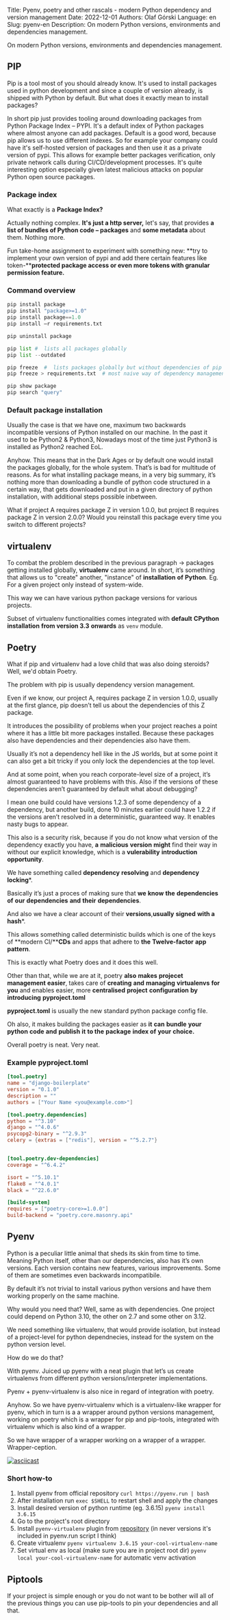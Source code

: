 Title: Pyenv, poetry and other rascals - modern Python dependency and version management 
Date:   2022-12-01
Authors: Olaf Górski
Language: en
Slug: pyenv-en
Description: On modern Python versions, environments and dependencies management.


On modern Python versions, environments and dependencies management.

## PIP

Pip is a tool most of you should already know. It's used to install packages used in python development and since a couple of version already, is shipped with Python by default. But what does it exactly mean to install packages?

In short pip just provides tooling around downloading packages from Python Package Index – PYPI. It's a default index of Python packages where almost anyone can add packages. Default is a good word, because pip allows us to use different indexes. So for example your company could have it's self-hosted version of packages and then use it as a private version of pypi. This allows for example better packages verification, only private network calls during CI/CD/development processes. It's quite interesting option especially given latest malicious attacks on popular Python open source packages. 

### Package index

What exactly is a **Package Index?**

Actually nothing complex. **It's just a http server,** let's say, that provides **a list of bundles of Python code – packages** and **some metadata** about them. Nothing more. 

Fun take-home assignment to experiment with something new: **try to implement your own version of pypi and add there certain features like token-****protected package access or even more tokens with granular permission feature.**

### Command overview

```python
pip install package
pip install "package>=1.0"
pip install package==1.0
pip install –r requirements.txt

pip uninstall package

pip list #  lists all packages globally
pip list --outdated

pip freeze  #  lists packages globally but without dependencies of pip and build stuff
pip freeze > requirements.txt  # most naive way of dependency management =

pip show package
pip search "query"
```

### Default package installation

Usually the case is that we have one, maximum two backwards incompatible versions of Python installed on our machine. In the past it used to be Python2 & Python3, Nowadays most of the time just Python3 is installed as Python2 reached EoL.

Anyhow. This means that in the Dark Ages or by default one would install the packages globally, for the whole system. That’s is bad for multitude of reasons. As for what installing package means, in a very big summary, it’s nothing more than downloading a bundle of python code structured in a certain way, that gets downloaded and put in a given directory of python installation, with additional steps possible inbetween.

What if project A requires package Z in version 1.0.0, but project B requires package Z in version 2.0.0? Would you reinstall this package every time you switch to different projects?

## virtualenv

To combat the problem described in the previous paragraph -> packages getting installed globally, **virtualenv** came around. In short, it’s something that allows us to "create" another, "instance" of **installation** **of** **Python**. Eg. For a given project only instead of system-wide.

This way we can have various python package versions for various projects.

Subset of virtualenv functionalities comes integrated with **default** **CPython** **installation** **from version 3.3** **onwards** as `venv` module.

## Poetry

What if pip and virtualenv had a love child that was also doing steroids? Well, we'd obtain Poetry.

The problem with pip is usually dependency version management.

Even if we know, our project A, requires package Z in version 1.0.0, usually at the first glance, pip doesn’t tell us about the dependencies of this Z package.

It introduces the possibility of problems when your project reaches a point where it has a little bit more packages installed. Because these packages also have dependencies and their dependencies also have them. 

Usually it’s not a dependency hell like in the JS worlds, but at some point it can also get a bit tricky if you only lock the dependencies at the top level.

And at some point, when you reach corporate-level size of a project, it’s almost guaranteed to have problems with this. Also if the versions of these dependencies aren’t guaranteed by default what about debugging? 

I mean one build could have versions 1.2.3 of some dependency of a dependency, but another build, done 10 minutes earlier could have 1.2.2 if the versions aren’t resolved in a deterministic, guaranteed way. It enables nasty bugs to appear.

This also is a security risk, because if you do not know what version of the dependency exactly you have, **a** **malicious** **version** **might** find their way in without our explicit knowledge, which is a **vulerability** **introduction** **opportunity**.

We have something called **dependency** **resolving** and **dependency** **locking***.

Basically it’s just a proces of making sure that **we** **know** **the** **dependencies** **of** **our** **dependencies** **and** **their** **dependencies**.

And also we have a clear account of their **versions**,**usually** **signed** **with a** **hash***.

This allows something called deterministic builds which is one of the keys of **modern CI/****CDs** and apps that adhere to **the** **Twelve-factor** **app** **pattern**.

This is exactly what Poetry does and it does this well. 

Other than that, while we are at it, poetry **also** **makes** **projecet** **management** **easier**, takes care of **creating** **and** **managing** **virtualenvs** **for** **you** and enables easier, more **centralised** **project** **configuration** **by** **introducing** **pyproject.toml**

**pyproject.toml** is usually the new standard python package config file.

Oh also, it makes building the packages easier as **it** **can** **bundle** **your** **python** **code** **and** **publish** **it** **to the** **package** **index of** **your** **choice.**

Overall poetry is neat. Very neat.

### Example pyproject.toml

```toml
[tool.poetry]
name = "django-boilerplate"
version = "0.1.0"
description = ""
authors = ["Your Name <you@example.com>"]

[tool.poetry.dependencies]
python = "^3.10"
django = "^4.0.6"
psycopg2-binary = "^2.9.3"
celery = {extras = ["redis"], version = "^5.2.7"}


[tool.poetry.dev-dependencies]
coverage = "^6.4.2"

isort = "^5.10.1"
flake8 = "^4.0.1"
black = "^22.6.0"

[build-system]
requires = ["poetry-core>=1.0.0"]
build-backend = "poetry.core.masonry.api"
```

## Pyenv

Python is a peculiar little animal that sheds its skin from time to time. Meaning Python itself, other than our dependencies, also has it’s own versions. Each version contains new features, various improvements. Some of them are sometimes even backwards incompatibile.

By default it’s not trivial to install various python versions and have them working properly on the same machine. 

Why would you need that? Well, same as with dependencies. One project could depend on Python 3.10, the other on 2.7 and some other on 3.12. 

We need something like virtualenv, that would provide isolation, but instead of a project-level for python dependnecies, instead for the system on the python version level.

How do we do that?

With pyenv. Juiced up pyenv with a neat plugin that let’s us create virtualenvs from different python versions/interpreter implementations.

Pyenv + pyenv-virtualenv is also nice in regard of integration with poetry.

Anyhow. So we have pyenv-virtualenv which is a virtualenv-like wrapper for pyenv, which in turn is a a wrapper around python versions management, working on poetry which is a wrapper for pip and pip-tools, integrated with virtualenv which is also kind of a wrapper.

So we have wrapper of a wrapper working on a wrapper of a wrapper. Wrapper-ception.

[![asciicast](https://asciinema.org/a/pMssjDmLN79NuJT8rr2VQg6GW.svg)](https://asciinema.org/a/pMssjDmLN79NuJT8rr2VQg6GW)

### Short how-to

1. Install pyenv from official repository `curl https://pyenv.run | bash`
2. After installation run `exec $SHELL` to restart shell and apply the changes
3. Install desired version of python runtime (eg. 3.6.15) `pyenv install 3.6.15`
4. Go to the project's root directory
5. Install `pyenv-virtualenv` plugin from [repository](https://github.com/pyenv/pyenv-virtualenv) (in never versions it's included in pyenv.run script I think)
6. Create virtualenv `pyenv virtualenv 3.6.15 your-cool-virtualenv-name`
7. Set virtual env as local (make sure you are in project root dir) `pyenv local your-cool-virtualenv-name` for automatic venv activation

## Piptools

If your project is simple enough or you do not want to be bother will all of the previous things you can use pip-tools to pin your dependencies and all that. 

